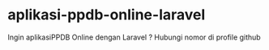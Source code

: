 # aplikasi-ppdb-online-laravel

Ingin aplikasiPPDB Online dengan Laravel ? Hubungi nomor di profile github
